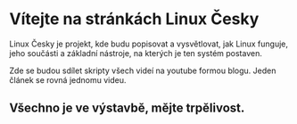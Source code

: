 # Vítejte na stránkách Linux Česky

Linux Česky je projekt, kde budu popisovat a vysvětlovat, jak Linux funguje, jeho součásti a základní nástroje, na kterých je ten systém postaven. 

Zde se budou sdílet skripty všech videí na youtube formou blogu. Jeden článek se rovná jednomu videu.

## Všechno je ve výstavbě, mějte trpělivost.
